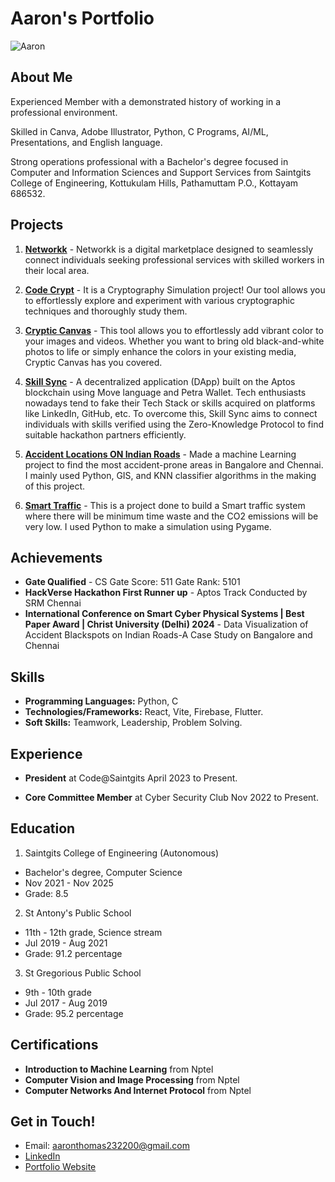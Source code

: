 # Aaron's Portfolio

![Aaron](https://media.licdn.com/dms/image/D5603AQEB2lSjO9WK0g/profile-displayphoto-shrink_400_400/0/1699108659320?e=1726704000&v=beta&t=wbg8_WTyEqWfJwPFpDjZxZG8jjTDd5tOluvckN4pH2Q)

## About Me 

Experienced Member with a demonstrated history of working in a professional environment. 

Skilled in Canva, Adobe Illustrator, Python, C Programs, AI/ML, Presentations, and English language. 

Strong operations professional with a Bachelor's degree focused in Computer and Information Sciences and Support Services from Saintgits College of Engineering, Kottukulam Hills, Pathamuttam P.O., Kottayam 686532.

## Projects

1. **[Networkk](https://github.com/Aaron-Thomas-Blessen/NETWORKK.git)** - Networkk is a digital marketplace designed to seamlessly connect individuals seeking professional services with skilled workers in their local area.
   
3. **[Code Crypt](https://github.com/Aaron-Thomas-Blessen/CodeCrypt.git)** - It is a Cryptography Simulation project! Our tool allows you to effortlessly explore and experiment with various cryptographic techniques and thoroughly study them.
   
4. **[Cryptic Canvas](https://github.com/Aaron-Thomas-Blessen/CrypticCanvas.git)** - This tool allows you to effortlessly add vibrant color to your images and videos. Whether you want to bring old black-and-white photos to life or simply enhance the colors in your existing media, Cryptic Canvas has you covered.

5. **[Skill Sync](https://github.com/Aaron-Thomas-Blessen/SkillSync.git)** - A decentralized application (DApp) built on the Aptos blockchain using Move language and Petra Wallet. Tech enthusiasts nowadays tend to fake their Tech Stack or skills acquired on platforms like LinkedIn, GitHub, etc. To overcome this, Skill Sync aims to connect individuals with skills verified using the Zero-Knowledge Protocol to find suitable hackathon partners efficiently.

6. **[Accident Locations ON Indian Roads](https://github.com/Aaron-Thomas-Blessen/intelunnati_TheElites.git)** - Made a machine Learning project to find the most accident-prone areas in Bangalore and Chennai. I mainly used Python, GIS, and KNN classifier algorithms in the making of this project.

7. **[Smart Traffic](https://github.com/Aaron-Thomas-Blessen/Smart_Traffic.git)** - This is a project done to build a Smart traffic system where there will be minimum time waste and the CO2 emissions will be very low. I used Python to make a simulation using Pygame.

## Achievements

- **Gate Qualified** -  CS Gate Score: 511 Gate Rank: 5101
- **HackVerse Hackathon First Runner up** - Aptos Track Conducted by SRM Chennai
- **International Conference on Smart Cyber Physical Systems | Best Paper Award | Christ University (Delhi) 2024** - Data Visualization of Accident Blackspots on Indian Roads-A Case Study on Bangalore and Chennai

## Skills

- **Programming Languages:** Python, C
- **Technologies/Frameworks:** React, Vite, Firebase, Flutter.
- **Soft Skills:** Teamwork, Leadership, Problem Solving.

## Experience

- **President** at Code@Saintgits April 2023 to Present.

- **Core Committee Member** at Cyber Security Club Nov 2022 to Present.

## Education

1. Saintgits College of Engineering (Autonomous)
- Bachelor's degree, Computer Science
- Nov 2021 - Nov 2025
- Grade: 8.5

2. St Antony's Public School
- 11th - 12th grade, Science stream
- Jul 2019 - Aug 2021
- Grade: 91.2 percentage

3. St Gregorious Public School
- 9th - 10th grade
- Jul 2017 - Aug 2019
- Grade: 95.2 percentage

## Certifications

- **Introduction to Machine Learning** from Nptel 
- **Computer Vision and Image Processing** from Nptel
- **Computer Networks And Internet Protocol** from Nptel

## Get in Touch!

- Email: [aaronthomas232200@gmail.com](mailto:aaronthomas232200@gmail.com)
- [LinkedIn](https://www.linkedin.com/in/aaron-thomas-blessen-390200214/)
- [Portfolio Website](https://aaron-thomas-blessen.github.io/Portfolio/)
